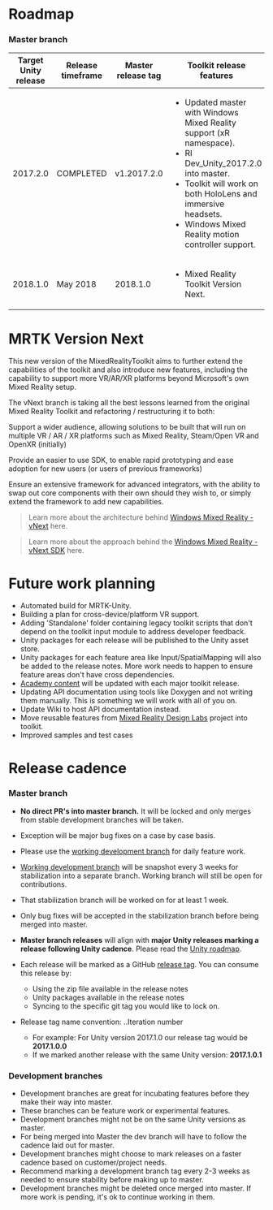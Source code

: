 # Roadmap

### Master branch
| Target Unity release  | Release timeframe | Master release tag | Toolkit release features |
| --- | --- | --- | --- |
| 2017.2.0 | COMPLETED       | v1.2017.2.0        | <ul><li>Updated master with Windows Mixed Reality support (xR namespace).</li><li>RI Dev_Unity_2017.2.0 into master.</li><li>Toolkit will work on both HoloLens and immersive headsets.</li><li>Windows Mixed Reality motion controller support.</li></ul>|
| 2018.1.0              | May 2018      | 2018.1.0        | <ul><li>Mixed Reality Toolkit Version Next.</li></ul>|

# MRTK Version Next
This new version of the MixedRealityToolkit aims to further extend the capabilities of the toolkit and also introduce new features, including the capability to support more VR/AR/XR platforms beyond Microsoft's own Mixed Reality setup.

The vNext branch is taking all the best lessons learned from the original Mixed Reality Toolkit and refactoring / restructuring it to both:

Support a wider audience, allowing solutions to be built that will run on multiple VR / AR / XR platforms such as Mixed Reality, Steam/Open VR and OpenXR (initially)

Provide an easier to use SDK, to enable rapid prototyping and ease adoption for new users (or users of previous frameworks)

Ensure an extensive framework for advanced integrators, with the ability to swap out core components with their own should they wish to, or simply extend the framework to add new capabilities.

> Learn more about the architecture behind [Windows Mixed Reality - vNext](https://github.com/Microsoft/MixedRealityToolkit-Unity/blob/MRTK-Version-Next/MRTK-vNext.md) here.

> Learn more about the approach behind the [Windows Mixed Reality - vNext SDK](https://github.com/Microsoft/MixedRealityToolkit-Unity/blob/MRTK-Version-Next/MRTK-SDK.md) here.

# Future work planning
- Automated build for MRTK-Unity.
- Building a plan for cross-device/platform VR support.
- Adding 'Standalone' folder containing legacy toolkit scripts that don't depend on the toolkit input module to address developer feedback.
- Unity packages for each release will be published to the Unity asset store.
- Unity packages for each feature area like Input/SpatialMapping will also be added to the release notes. More work needs to happen to ensure feature areas don't have cross dependencies.
- [Academy content](https://github.com/Microsoft/HolographicAcademy) will be updated with each major toolkit release.
- Updating API documentation using tools like Doxygen and not writing them manually. This is something we will work with all of you on.
- Update Wiki to host API documentation instead.
- Move reusable features from [Mixed Reality Design Labs](https://github.com/Microsoft/MRDesignLabs_Unity) project into toolkit.
- Improved samples and test cases

# Release cadence
### Master branch
- **No direct PR's into master branch.** It will be locked and only merges from stable development branches will be taken.
- Exception will be major bug fixes on a case by case basis.
- Please use the [working development branch](https://github.com/Microsoft/MixedRealityToolkit-Unity/tree/Dev_Working_Branch) for daily feature work.
- [Working development branch](https://github.com/Microsoft/MixedRealityToolkit-Unity/tree/Dev_Working_Branch) will be snapshot every 3 weeks for stabilization into a separate branch. Working branch will still be open for contributions.
- That stabilization branch will be worked on for at least 1 week.
- Only bug fixes will be accepted in the stabilization branch before being merged into master.

- **Master branch releases** will align with **major Unity releases marking a release following Unity cadence**. Please read the [Unity roadmap](https://unity3d.com/unity/roadmap).
- Each release will be marked as a GitHub [release tag](https://github.com/Microsoft/MixedRealityToolkit-Unity/releases). You can consume this release by:
	- Using the zip file available in the release notes
	- Unity packages available in the release notes
	- Syncing to the specific git tag you would like to lock on.
- Release tag name convention: <Unity release major number>.<Unity release minor number>.Iteration number
	- For example: For Unity version 2017.1.0 our release tag would be **2017.1.0.0**
	- If we marked another release with the same Unity version: **2017.1.0.1**


### Development branches
- Development branches are great for incubating features before they make their way into master.
- These branches can be feature work or experimental features.
- Development branches might not be on the same Unity versions as master.
- For being merged into Master the dev branch will have to follow the cadence laid out for master.
- Development branches might choose to mark releases on a faster cadence based on customer/project needs.
- Recommend marking a development branch tag every 2-3 weeks as needed to ensure stability before making up to master.
- Development branches might be deleted once merged into master. If more work is pending, it's ok to continue working in them.
